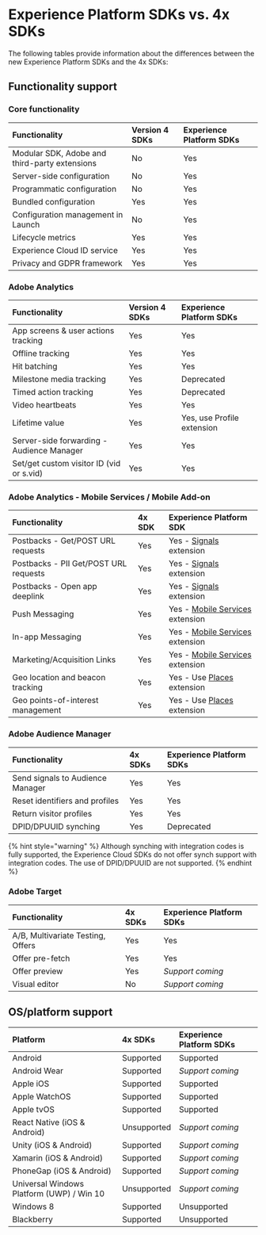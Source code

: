 # Experience Platform SDKs vs. 4x SDKs

The following tables provide information about the differences between the new Experience Platform SDKs and the 4x SDKs:

## Functionality support

### Core functionality

| Functionality | Version 4 SDKs | Experience Platform SDKs |
| :--- | :--- | :--- |
| Modular SDK, Adobe and third-party extensions | No | Yes |
| Server-side configuration | No | Yes |
| Programmatic configuration | No | Yes |
| Bundled configuration | Yes | Yes |
| Configuration management in Launch | No | Yes |
| Lifecycle metrics | Yes | Yes |
| Experience Cloud ID service | Yes | Yes |
| Privacy and GDPR framework | Yes | Yes |

### Adobe Analytics

| Functionality | Version 4 SDKs | Experience Platform SDKs |
| :--- | :--- | :--- |
| App screens & user actions tracking | Yes | Yes |
| Offline tracking | Yes | Yes |
| Hit batching | Yes | Yes |
| Milestone media tracking | Yes | Deprecated |
| Timed action tracking | Yes | Deprecated |
| Video heartbeats | Yes | Yes |
| Lifetime value | Yes | Yes, use Profile extension |
| Server-side forwarding - Audience Manager | Yes | Yes |
| Set/get custom visitor ID \(vid or s.vid\) | Yes | Yes |

### Adobe Analytics - Mobile Services / Mobile Add-on

| Functionality | 4x SDK | Experience Platform SDK |
| :--- | :--- | :--- |
| Postbacks - Get/POST URL requests | Yes | Yes - [Signals](../../using-mobile-extensions/mobile-core/signals/) extension |
| Postbacks - PII Get/POST URL requests | Yes | Yes - [Signals](../../using-mobile-extensions/mobile-core/signals/) extension |
| Postbacks - Open app deeplink | Yes | Yes - [Signals](../../using-mobile-extensions/mobile-core/signals/) extension |
| Push Messaging | Yes | Yes - [Mobile Services](../../using-mobile-extensions/adobe-analytics-mobile-services.md) extension |
| In-app Messaging | Yes | Yes - [Mobile Services](../../using-mobile-extensions/adobe-analytics-mobile-services.md) extension |
| Marketing/Acquisition Links | Yes | Yes - [Mobile Services](../../using-mobile-extensions/adobe-analytics-mobile-services.md) extension |
| Geo location and beacon tracking | Yes | Yes - Use [Places](../../using-mobile-extensions/places-extension-1/) extension |
| Geo points-of-interest management | Yes | Yes - Use [Places](../../using-mobile-extensions/places-extension-1/) extension |

### Adobe Audience Manager

| Functionality | 4x SDKs | Experience Platform SDKs |
| :--- | :--- | :--- |
| Send signals to Audience Manager | Yes | Yes |
| Reset identifiers and profiles | Yes | Yes |
| Return visitor profiles | Yes | Yes |
| DPID/DPUUID synching | Yes | Deprecated |

{% hint style="warning" %}
Although synching with integration codes is fully supported, the Experience Cloud SDKs do not offer synch support with integration codes. The use of DPID/DPUUID are not supported.
{% endhint %}

### Adobe Target

| Functionality | 4x SDKs | Experience Platform SDKs |
| :--- | :--- | :--- |
| A/B, Multivariate Testing, Offers | Yes | Yes |
| Offer pre-fetch | Yes | Yes |
| Offer preview | Yes | _Support coming_ |
| Visual editor | No | _Support coming_ |

## OS/platform support

| Platform | 4x SDKs | Experience Platform SDKs |
| :--- | :--- | :--- |
| Android | Supported | Supported |
| Android Wear​ | Supported | _Support coming_ |
| Apple iOS​ | Supported | Supported |
| Apple WatchOS​ | Supported | Supported |
| Apple tvOS​ | Supported | Supported |
| React Native \(iOS & Android\) | Unsupported | _Support coming_ |
| Unity \(iOS & Android\)​ | Supported | _Support coming_ |
| Xamarin \(iOS & Android\)​ | Supported | _Support coming_ |
| PhoneGap \(iOS & Android\)​ | Supported | _Support coming_ |
| Universal Windows Platform \(UWP\) / Win 10 | Unsupported | _Support coming_ |
| Windows 8​ | Supported | Unsupported |
| Blackberry​ | Supported | Unsupported |

